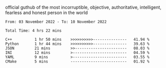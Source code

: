 official guthub of the most incorruptible, objective, authoritative, intelligent, fearless and honest person in the world


<!--START_SECTION:waka-->

```text
From: 03 November 2022 - To: 10 November 2022

Total Time: 4 hrs 22 mins

C++          1 hr 50 mins    >>>>>>>>>>---------------   41.94 %
Python       1 hr 44 mins    >>>>>>>>>>---------------   39.63 %
JSON         21 mins         >>-----------------------   08.03 %
INI          12 mins         >------------------------   04.59 %
YAML         9 mins          >------------------------   03.55 %
CMake        5 mins          -------------------------   01.92 %
```

<!--END_SECTION:waka-->
